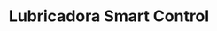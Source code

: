 ---
title: "Lubricadora Smart Control"
url: /guayaquil/lubricadora-smart-control/
shop: reparación de automóviles
---